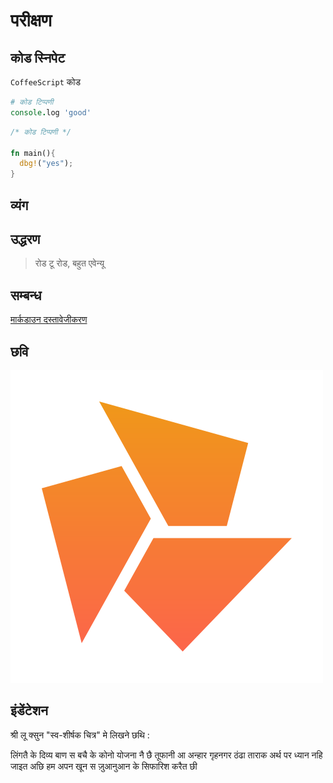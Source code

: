 [मार्कडाउन वैश्विक टिप्पणी]:#

# परीक्षण

## कोड स्निपेट

`CoffeeScript` कोड

```coffee
# कोड टिप्पणी
console.log 'good'


```

```rust
/* कोड टिप्पणी */

fn main(){
  dbg!("yes");
}
```

## व्यंग

<!-- HTML 注释 --> 

<!-- 多行注释 --> 

## उद्धरण

> रोड टू रोड, बहुत एवेन्यू

## सम्बन्ध

[मार्कडाउन दस्तावेजीकरण](https://github.com/xxai-art/xxai-art-md)

## छवि

![xxAI.कला ब्रांड पहचान](https://raw.githubusercontent.com/xxai-art/web/main/file/svg/logo.svg)

## इंडेंटेशन

श्री लू क्सुन "स्व-शीर्षक चित्र" मे लिखने छथि :

  लिंगतै के दिव्य बाण स बचै के कोनो योजना नै छै
  तूफानी आ अन्हार गृहनगर
  ठंढा ताराक अर्थ पर ध्यान नहि जाइत अछि
  हम अपन खून स ज़ुआनुआन के सिफारिश करैत छी
